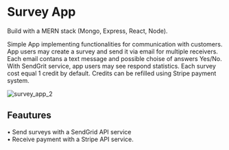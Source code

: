 # Survey App
Build with a MERN stack (Mongo, Express, React, Node).

Simple App implementing functionalities for communication  with customers.
App users may create a survey and send it via email 
for multiple receivers. Each email contans  a text message and possible 
choise of answers Yes/No. With SendGrit service, app users may see respond 
statistics. Each survey cost equal 1 credit by default. Credits can be 
refilled using Stripe payment system.

![survey_app_2](https://user-images.githubusercontent.com/8204364/36067072-e76737da-0e83-11e8-84c6-4a9529bf2923.gif)
 


## Feautures

• Send surveys with a SendGrid API service<br>
• Receive payment with a Stripe API service.



